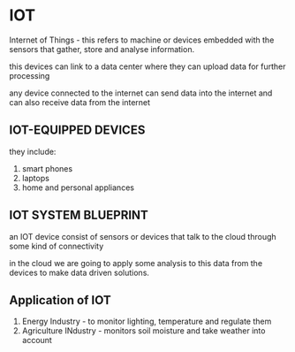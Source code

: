 # IOT

Internet of Things - this refers to machine or devices embedded with the sensors that gather, store and analyse information.

this devices can link to a data center where they can upload data for further processing

any device connected to the internet can send data into the internet and can also receive data from the internet

## IOT-EQUIPPED DEVICES

they include:

1. smart phones
2. laptops
3. home and personal appliances

## IOT SYSTEM BLUEPRINT

an IOT device consist of sensors or devices that talk to the cloud through some kind of connectivity

in the cloud we are going to apply some analysis to this data from the devices to make data driven solutions.

## Application of IOT

1. Energy Industry - to monitor lighting, temperature and regulate them
2. Agriculture INdustry - monitors soil moisture and take weather into account
